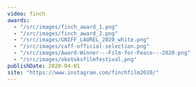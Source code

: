 ```yaml
---
video: finch
awards:
  - "/src/images/finch_award_1.png"
  - "/src/images/finch_award_2.png"
  - "/src/images/GNIFF_LAUREL_2020_white.png"
  - "/src/images/caff-official-selection.png"
  - "/src/images/Award-Winner---Film-for-Peace---2020.png"
  - "/src/images/okotoksfilmfestival.png"
publishDate: 2020-04-01
site: "https://www.instagram.com/finchfilm2020/"
---
```

